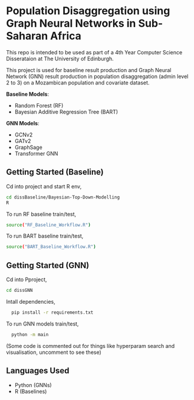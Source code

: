 
# Population Disaggregation using Graph Neural Networks in Sub-Saharan Africa

This repo is intended to be used as part of a 4th Year Computer Science Disserataion at The University of Edinburgh.

This project is used for baseline result production and Graph Neural Network (GNN) result production in population disaggregation (admin level 2 to 3) on a Mozambican population and covariate dataset.

**Baseline Models**:
* Random Forest (RF)
* Bayesian Additive Regression Tree (BART)

**GNN Models**:
* GCNv2
* GATv2
* GraphSage
* Transformer GNN

## Getting Started (Baseline)

Cd into project and start R env,

```bash
cd dissBaseline/Bayesian-Top-Down-Modelling
R
```

To run RF baseline train/test,

```bash
source("RF_Baseline_Workflow.R")
```

To run BART baseline train/test,

```bash
source("BART_Baseline_Workflow.R")

```

## Getting Started (GNN)

Cd into Pproject,

```bash
cd dissGNN
```

Intall dependencies,

```bash
  pip install -r requirements.txt
```

To run GNN models train/test,
```bash
  python -m main
```

(Some code is commented out for things like hyperparam search and visualisation, uncomment to see these)

## Languages Used 

* Python (GNNs)
* R (Baselines)




